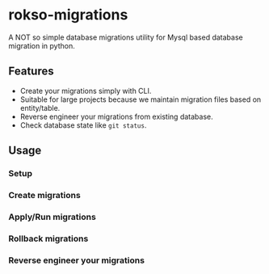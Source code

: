 # rokso-migrations

A NOT so simple database migrations utility for Mysql based database migration in python.

## Features

* Create your migrations simply with CLI.
* Suitable for large projects because we maintain migration files based on entity/table.
* Reverse engineer your migrations from existing database.
* Check database state like `git status`.

## Usage

### Setup


### Create migrations


### Apply/Run migrations


### Rollback migrations


### Reverse engineer your migrations

